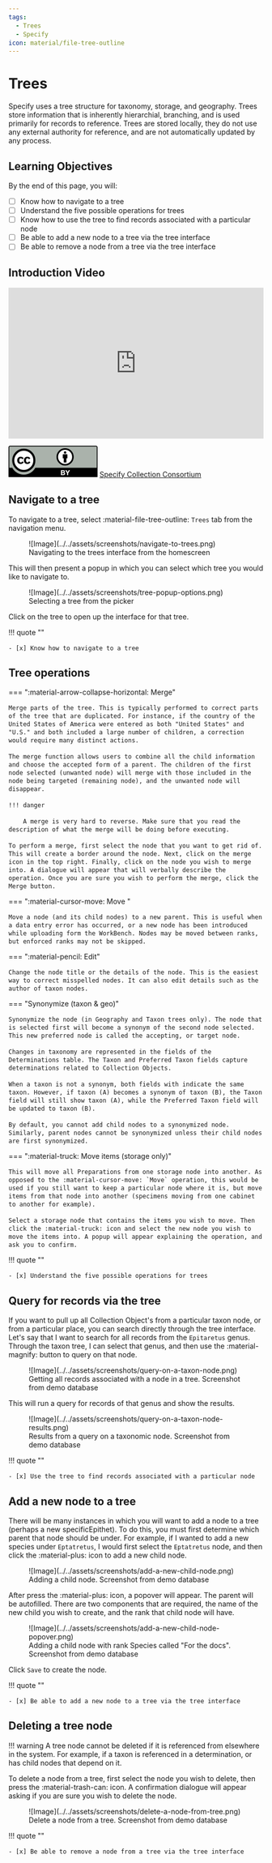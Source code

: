 ```yaml
---
tags:
  - Trees
  - Specify
icon: material/file-tree-outline
---
```


# Trees

Specify uses a tree structure for taxonomy, storage, and geography. Trees store information that is inherently hierarchial, branching, and is used primarily for records to reference. Trees are stored locally, they do not use any external authority for reference, and are not automatically updated by any process.

## Learning Objectives

By the end of this page, you will:

- [ ] Know how to navigate to a tree
- [ ] Understand the five possible operations for trees
- [ ] Know how to use the tree to find records associated with a particular node
- [ ] Be able to add a new node to a tree via the tree interface
- [ ] Be able to remove a node from a tree via the tree interface

## Introduction Video

<div style="padding:59.06% 0 0 0;position:relative;"><iframe src="https://player.vimeo.com/video/668792975?badge=0&amp;autopause=0&amp;player_id=0&amp;app_id=58479" frameborder="0" allow="autoplay; fullscreen; picture-in-picture; clipboard-write" style="position:absolute;top:0;left:0;width:100%;height:100%;" title="Specify Trees"></iframe></div><script src="https://player.vimeo.com/api/player.js"></script>

![cc-by-icon](../../assets/cc-by-icon.svg) [Specify Collection Consortium](https://specifysoftware.org)

## Navigate to a tree

To navigate to a tree, select :material-file-tree-outline: `Trees` tab from the navigation menu.

<figure markdown>
  ![Image](../../assets/screenshots/navigate-to-trees.png)
  <figcaption>Navigating to the trees interface from the homescreen</figcaption>
</figure>

This will then present a popup in which you can select which tree you would like to navigate to.

<figure markdown>
  ![Image](../../assets/screenshots/tree-popup-options.png)
  <figcaption>Selecting a tree from the picker</figcaption>
</figure>

Click on the tree to open up the interface for that tree.

!!! quote ""

    - [x] Know how to navigate to a tree

## Tree operations

=== ":material-arrow-collapse-horizontal: Merge"

    Merge parts of the tree. This is typically performed to correct parts of the tree that are duplicated. For instance, if the country of the United States of America were entered as both "United States" and "U.S." and both included a large number of children, a correction would require many distinct actions.

    The merge function allows users to combine all the child information and choose the accepted form of a parent. The children of the first node selected (unwanted node) will merge with those included in the node being targeted (remaining node), and the unwanted node will disappear.

    !!! danger

        A merge is very hard to reverse. Make sure that you read the description of what the merge will be doing before executing.    
    
    To perform a merge, first select the node that you want to get rid of. This will create a border around the node. Next, click on the merge icon in the top right. Finally, click on the node you wish to merge into. A dialogue will appear that will verbally describe the operation. Once you are sure you wish to perform the merge, click the Merge button.

=== ":material-cursor-move: Move "

    Move a node (and its child nodes) to a new parent. This is useful when a data entry error has occurred, or a new node has been introduced while uploading form the WorkBench. Nodes may be moved between ranks, but enforced ranks may not be skipped.

=== ":material-pencil: Edit"

    Change the node title or the details of the node. This is the easiest way to correct misspelled nodes. It can also edit details such as the author of taxon nodes.

=== "Synonymize (taxon & geo)"

    Synonymize the node (in Geography and Taxon trees only). The node that is selected first will become a synonym of the second node selected. This new preferred node is called the accepting, or target node.

    Changes in taxonomy are represented in the fields of the Determinations table. The Taxon and Preferred Taxon fields capture determinations related to Collection Objects.

    When a taxon is not a synonym, both fields with indicate the same taxon. However, if taxon (A) becomes a synonym of taxon (B), the Taxon field will still show taxon (A), while the Preferred Taxon field will be updated to taxon (B).

    By default, you cannot add child nodes to a synonymized node. Similarly, parent nodes cannot be synonymized unless their child nodes are first synonymized.

=== ":material-truck: Move items (storage only)"

    This will move all Preparations from one storage node into another. As opposed to the :material-cursor-move: `Move` operation, this would be used if you still want to keep a particular node where it is, but move items from that node into another (specimens moving from one cabinet to another for example).

    Select a storage node that contains the items you wish to move. Then click the :material-truck: icon and select the new node you wish to move the items into. A popup will appear explaining the operation, and ask you to confirm.

!!! quote ""

    - [x] Understand the five possible operations for trees

## Query for records via the tree

If you want to pull up all Collection Object's from a particular taxon node, or from a particular place, you can search directly through the tree interface. Let's say that I want to search for all records from the `Epitaretus` genus. Through the taxon tree, I can select that genus, and then use the :material-magnify: button to query on that node.

<figure markdown>
  ![Image](../../assets/screenshots/query-on-a-taxon-node.png)
  <figcaption>Getting all records associated with a node in a tree. Screenshot from demo database</figcaption>
</figure>

This will run a query for records of that genus and show the results.

<figure markdown>
  ![Image](../../assets/screenshots/query-on-a-taxon-node-results.png)
  <figcaption>Results from a query on a taxonomic node. Screenshot from demo database</figcaption>
</figure>

!!! quote ""

    - [x] Use the tree to find records associated with a particular node

## Add a new node to a tree

There will be many instances in which you will want to add a node to a tree (perhaps a new specificEpithet). To do this, you must first determine which parent that node should be under. For example, if I wanted to add a new species under `Eptatretus`, I would first select the `Eptatretus` node, and then click the :material-plus: icon to add a new child node.

<figure markdown>
  ![Image](../../assets/screenshots/add-a-new-child-node.png)
  <figcaption>Adding a child node. Screenshot from demo database</figcaption>
</figure>

After press the :material-plus: icon, a popover will appear. The parent will be autofilled. There are two components that are required, the name of the new child you wish to create, and the rank that child node will have. 

<figure markdown>
  ![Image](../../assets/screenshots/add-a-new-child-node-popover.png)
  <figcaption>Adding a child node with rank Species called "For the docs". Screenshot from demo database</figcaption>
</figure>

Click `Save` to create the node. 

!!! quote ""

    - [x] Be able to add a new node to a tree via the tree interface

## Deleting a tree node

!!! warning
    A tree node cannot be deleted if it is referenced from elsewhere in the system. For example, if a taxon is referenced in a determination, or has child nodes that depend on it.

To delete a node from a tree, first select the node you wish to delete, then press the :material-trash-can: icon. A confirmation dialogue will appear asking if you are sure you wish to delete the node. 

<figure markdown>
  ![Image](../../assets/screenshots/delete-a-node-from-tree.png)
  <figcaption>Delete a node from a tree. Screenshot from demo database</figcaption>
</figure>

!!! quote ""

    - [x] Be able to remove a node from a tree via the tree interface